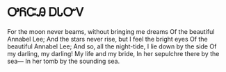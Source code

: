 # ᎤᏲᏨᎯ ᎠᏓᏅᏙ

For the moon never beams, without bringing me dreams 
   Of the beautiful Annabel Lee; 
And the stars never rise, but I feel the bright eyes 
   Of the beautiful Annabel Lee; 
And so, all the night-tide, I lie down by the side 
   Of my darling, my darling! My life and my bride, 
   In her sepulchre there by the sea— 
   In her tomb by the sounding sea.
